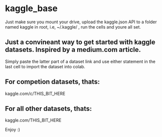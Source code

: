# kaggle_base

Just make sure you mount your drive, upload the kaggle.json API to a folder named kaggle in root, i.e, ~/.kaggle/ , run the cells and youre all set.

## Just a convineant way to get started with kaggle datasets. Inspired by a medium.com article.

Simply paste the latter part of a dataset link and use either statement in the last cell to import the dataset into colab.

## For competion datasets, thats: 

kaggle.com/c/THIS_BIT_HERE


## For all other datasets, thats:

kaggle.com/THIS_BIT_HERE

Enjoy :) 
